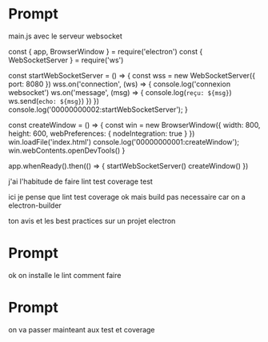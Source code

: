 # Prompt
main.js avec le serveur websocket

const { app, BrowserWindow } = require('electron')
const { WebSocketServer } = require('ws')

const startWebSocketServer = () => {
  const wss = new WebSocketServer({ port: 8080 })
  wss.on('connection', (ws) => {
    console.log('connexion websocket')
    ws.on('message', (msg) => {
      console.log(`reçu: ${msg}`)
      ws.send(`echo: ${msg}`)
    })
  })
  console.log('00000000002:startWebSocketServer');
}

const createWindow = () => {
  const win = new BrowserWindow({
    width: 800,
    height: 600,
    webPreferences: {
      nodeIntegration: true
    }
  })
  win.loadFile('index.html')
  console.log('00000000001:createWindow');
  win.webContents.openDevTools()
}

app.whenReady().then(() => {
  startWebSocketServer()
  createWindow()
})



j'ai l'habitude de faire
lint
test
coverage
test

ici je pense que lint
test
coverage
ok mais build pas necessaire
car on a electron-builder


ton avis et les best practices sur un projet electron


# Prompt
  ok on installe le lint
  comment faire

# Prompt
  on va passer mainteant aux test et coverage  